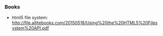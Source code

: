 ### Books
* html5 file system: http://file.allitebooks.com/20150518/Using%20the%20HTML5%20Filesystem%20API.pdf
